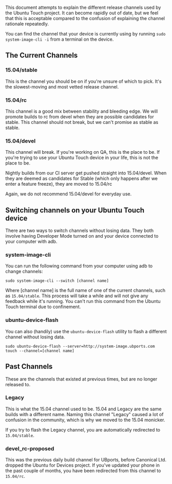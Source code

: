This document attempts to explain the different release channels used by the Ubuntu Touch project. It can become rapidly out of date, but we feel that this is acceptable compared to the confusion of explaining the channel rationale repeatedly.

You can find the channel that your device is currently using by running `sudo system-image-cli -i` from a terminal on the device.

## The Current Channels

### 15.04/stable

This is the channel you should be on if you're unsure of which to pick. It's the slowest-moving and most vetted release channel.

### 15.04/rc

This channel is a good mix between stability and bleeding edge. We will promote builds to rc from devel when they are possible candidates for stable. This channel should not break, but we can't promise as stable as stable. 

### 15.04/devel

This channel will break. If you're working on QA, this is the place to be. If you're trying to use your Ubuntu Touch device in your life, this is not the place to be.

Nightly builds from our CI server get pushed straight into 15.04/devel. When they are deemed as candidates for Stable (which only happens after we enter a feature freeze), they are moved to 15.04/rc

Again, we do not recommend 15.04/devel for everyday use.

## Switching channels on your Ubuntu Touch device

There are two ways to switch channels without losing data. They both involve having Developer Mode turned on and your device connected to your computer with adb.

### system-image-cli

You can run the following command from your computer using adb to change channels:

`sudo system-image-cli --switch [channel name]`

Where [channel name] is the full name of one of the current channels, such as `15.04/stable`. This process will take a while and will not give any feedback while it's running. You can't run this command from the Ubuntu Touch terminal due to confinement.

### ubuntu-device-flash

You can also (handily) use the `ubuntu-device-flash` utility to flash a different channel without losing data.

`sudo ubuntu-device-flash --server=http://system-image.ubports.com touch --channel=[channel name]`

## Past Channels

These are the channels that existed at previous times, but are no longer released to.

### Legacy

This is what the 15.04 channel used to be. 15.04 and Legacy are the same builds with a different name. Naming this channel "Legacy" caused a lot of confusion in the community, which is why we moved to the 15.04 monicker.

If you try to flash the Legacy channel, you are automatically redirected to `15.04/stable`.

### devel_rc-proposed

This was the previous daily build channel for UBports, before Canonical Ltd. dropped the Ubuntu for Devices project. If you've updated your phone in the past couple of months, you have been redirected from this channel to `15.04/rc`.